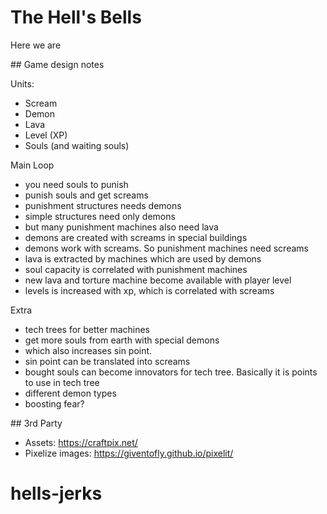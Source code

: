 # The Hell's Bells

Here we are

## Game design notes

Units:

- Scream
- Demon
- Lava
- Level (XP)
- Souls (and waiting souls)

Main Loop

- you need souls to punish
- punish souls and get screams
- punishment structures needs demons
- simple structures need only demons
- but many punishment machines also need lava
- demons are created with screams in special buildings
- demons work with screams. So punishment machines need screams
- lava is extracted by machines which are used by demons
- soul capacity is correlated with punishment machines
- new lava and torture machine become available with player level
- levels is increased with xp, which is correlated with screams

Extra

- tech trees for better machines
- get more souls from earth with special demons
- which also increases sin point.
- sin point can be translated into screams
- bought souls can become innovators for tech tree. Basically it is points to use in tech tree
- different demon types
- boosting fear?

## 3rd Party

- Assets: https://craftpix.net/
- Pixelize images: https://giventofly.github.io/pixelit/
# hells-jerks

